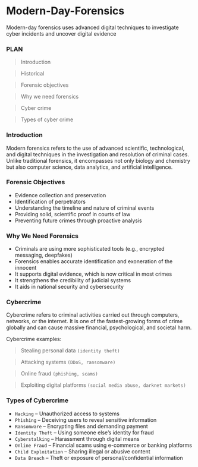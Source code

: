 # Modern-Day-Forensics
Modern-day forensics uses advanced digital techniques to investigate cyber incidents and uncover digital evidence
### PLAN
> Introduction

> Historical

> Forensic objectives

> Why we need forensics

> Cyber crime

> Types of cyber crime

### Introduction
Modern forensics refers to the use of advanced scientific, technological, and digital techniques in the investigation and resolution of criminal cases. Unlike traditional forensics, it encompasses not only biology and chemistry but also computer science, data analytics, and artificial intelligence.

### Forensic Objectives
 * Evidence collection and preservation
 * Identification of perpetrators
 * Understanding the timeline and nature of criminal events
 * Providing solid, scientific proof in courts of law
 * Preventing future crimes through proactive analysis

### Why We Need Forensics
 * Criminals are using more sophisticated tools (e.g., encrypted messaging, deepfakes)
 * Forensics enables accurate identification and exoneration of the innocent
 * It supports digital evidence, which is now critical in most crimes
 * It strengthens the credibility of judicial systems
 * It aids in national security and cybersecurity

### Cybercrime
 Cybercrime refers to criminal activities carried out through computers, networks, or the internet. It is one of the fastest-growing forms of crime globally and can cause massive financial, psychological, and societal harm.

Cybercrime examples:
> Stealing personal data `(identity theft)`

> Attacking systems `(DDoS, ransomware)`

> Online fraud `(phishing, scams)`

> Exploiting digital platforms `(social media abuse, darknet markets)`

### Types of Cybercrime

* `Hacking` – Unauthorized access to systems
* `Phishing` – Deceiving users to reveal sensitive information
* `Ransomware` – Encrypting files and demanding payment
* `Identity Theft` – Using someone else’s identity for fraud
* `Cyberstalking` – Harassment through digital means
* `Online Fraud` – Financial scams using e-commerce or banking platforms
* `Child Exploitation` – Sharing illegal or abusive content
* `Data Breach` – Theft or exposure of personal/confidential information



